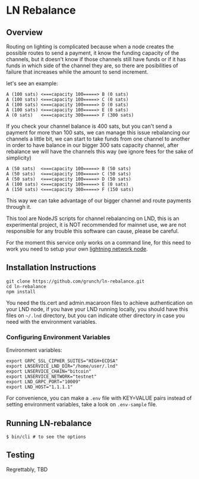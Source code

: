 # LN Rebalance

## Overview
Routing on lighting is complicated because when a node creates the possible routes to send a payment, it know the funding capacity of the channels, but it doesn't know if those channels still have funds or if it has funds in which side of the channel they are, so there are  posibilities of failure that increases while the amount to send increment.

let's see an example:

    A (100 sats) <===capacity 100=====> B (0 sats)
    A (100 sats) <===capacity 100=====> C (0 sats)
    A (100 sats) <===capacity 100=====> D (0 sats)
    A (100 sats) <===capacity 100=====> E (0 sats)
    A (0 sats)   <===capacity 300=====> F (300 sats)

If you check your channel balance is 400 sats, but you can't send a payment for more than 100 sats, we can manage this issue rebalancing our channels a little bit, we can start to take funds from one channel to another in order to have balance in our bigger 300 sats capacity channel, after rebalance we will have the channels this way (we ignore fees for the sake of simplicity)

    A (50 sats)  <===capacity 100=====> B (50 sats)
    A (50 sats)  <===capacity 100=====> C (50 sats)
    A (50 sats)  <===capacity 100=====> D (50 sats)
    A (100 sats) <===capacity 100=====> E (0 sats)
    A (150 sats) <===capacity 300=====> F (150 sats)

This way we can take advantage of our bigger channel and route payments through it.

This tool are NodeJS scripts for channel rebalancing on LND, this is an experimental project, it is NOT recommended for mainnet use, we are not responsible for any trouble this software can cause, please be careful.

For the moment this service only works on a command line, for this need to work you need to setup your own [lightning network node](https://dev.lightning.community/).

## Installation Instructions

    git clone https://github.com/grunch/ln-rebalance.git
    cd ln-rebalance
    npm install

You need the tls.cert and admin.macaroon files to achieve authentication on your LND node, if you have your LND running locally, you should have this files on `~/.lnd` directory, but you can indicate other directory in case you need with the environment variables.

### Configuring Environment Variables
Environment variables:

    export GRPC_SSL_CIPHER_SUITES="HIGH+ECDSA"
    export LNSERVICE_LND_DIR="/home/user/.lnd"
    export LNSERVICE_CHAIN="bitcoin"
    export LNSERVICE_NETWORK="testnet"
    export LND_GRPC_PORT="10009"
    export LND_HOST="1.1.1.1"

For convenience, you can make a `.env` file with KEY=VALUE pairs instead of setting environment variables, take a look on `.env-sample` file.

## Running LN-rebalance
    $ bin/cli # to see the options

## Testing
Regrettably, TBD
